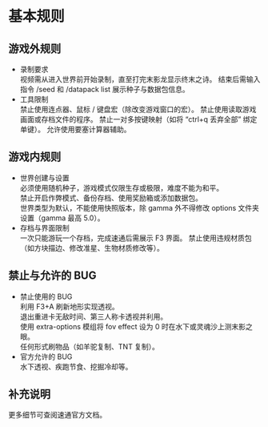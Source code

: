 # 基本规则

## 游戏外规则
- 录制要求    
视频需从进入世界前开始录制，直至打完末影龙显示终末之诗。
结束后需输入指令 /seed 和 /datapack list 展示种子与数据包信息。
- 工具限制  
禁止使用连点器、鼠标 / 键盘宏（除改变游戏窗口的宏）。
禁止使用读取游戏画面或存档文件的程序。
禁止一对多按键映射（如将 “ctrl+q 丢弃全部” 绑定单键）。
允许使用要塞计算器辅助。

## 游戏内规则
- 世界创建与设置  
必须使用随机种子，游戏模式仅限生存或极限，难度不能为和平。    
禁止开启作弊模式、备份存档、使用奖励箱或添加数据包。    
世界类型为默认，不能使用快照版本，除 gamma 外不得修改 options 文件夹设置（gamma 最高 5.0）。    
- 存档与界面限制  
一次只能游玩一个存档，完成速通后需展示 F3 界面。
禁止使用违规材质包（如方块描边、修改准星、生物材质修改等）。

## 禁止与允许的 BUG
- 禁止使用的 BUG  
利用 F3+A 刷新地形实现透视。    
退出重进卡无敌时间、第三人称卡透视并利用。    
使用 extra-options 模组将 fov effect 设为 0 时在水下或灵魂沙上测末影之眼。    
任何形式刷物品（如羊驼复制、TNT 复制）。    
- 官方允许的 BUG  
水下透视、疾跑节食、挖掘冷却等。    

## 补充说明
更多细节可查阅速通官方文档。
